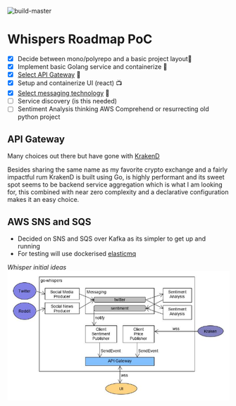![build-master](https://github.com/clD11/go-whispers/workflows/build-master/badge.svg?branch=master)

# Whispers Roadmap PoC
- [x] Decide between mono/polyrepo and a basic project layout🤺
- [X] Implement basic Golang service and containerize 🐳
- [x] [Select API Gateway](#api-gateway) 🐙
- [x] Setup and containerize UI (react) 📺
- [x] [Select messaging technology](#messaging) 📨
- [ ] Service discovery (is this needed)
- [ ] Sentiment Analysis thinking AWS Comprehend or resurrecting old python project

## API Gateway <a name="api-gateway"/>
Many choices out there but have gone with [KrakenD](https://www.krakend.io/)

Besides sharing the same name as my favorite crypto exchange and a fairly impactful rum KrakenD is built using Go, is highly performant and its sweet spot seems to be backend service aggregation which is what I am looking for, this combined with near zero complexity and a declarative configuration makes it an easy choice.

## AWS SNS and SQS <a name="messaging"/>
* Decided on SNS and SQS over Kafka as its simpler to get up and running 
* For testing will use dockerised [elasticmq](https://github.com/softwaremill/elasticmq)

_Whisper initial ideas_ 
![whispers-design](whispers-design.jpg)
